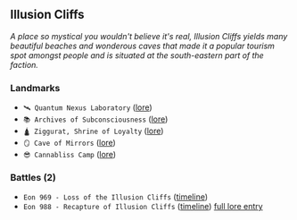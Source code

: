 ## Illusion Cliffs

*A place so mystical you wouldn't believe it's real, Illusion Cliffs yields many beautiful beaches and wonderous caves that made it a popular tourism spot amongst people and is situated at the south-eastern part of the faction.*
### Landmarks
- `🛰 Quantum Nexus Laboratory` ([lore](<https://zeithalt.github.io//r/quantum_nexus_lab.html>))
- `📚 Archives of Subconsciousness` ([lore](<https://zeithalt.github.io//r/archives_of_subcon.html>))
- `🛕 Ziggurat, Shrine of Loyalty` ([lore](<https://zeithalt.github.io//r/ziggurat_shrine_of_loyalty.html>))
- `🪞 Cave of Mirrors` ([lore](<https://zeithalt.github.io//r/cave_of_mirrors.html>))
- `😎 Cannabliss Camp` ([lore](<https://zeithalt.github.io//r/cannabliss_camp.html>))
### Battles (2)
- `Eon 969 - Loss of the Illusion Cliffs` ([timeline](<https://zeithalt.github.io//t/#eon0969>))
- `Eon 988 - Recapture of Illusion Cliffs` ([timeline](<https://zeithalt.github.io//t/#eon0988>))
[full lore entry](<https://zeithalt.github.io//r/illusion_cliffs.html>)
